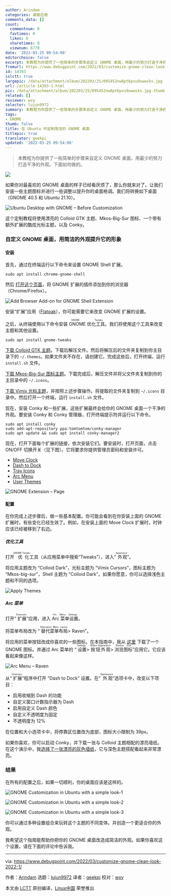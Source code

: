 ```yaml
---
author: Arindam
categories: 桌面应用
comments_data: []
count:
  commentnum: 0
  favtimes: 0
  likes: 0
  sharetimes: 0
  viewnum: 6770
date: '2022-03-25 09:54:00'
editorchoice: false
excerpt: 本教程为你提供了一些简单的步骤来自定义 GNOME 桌面，用最少的努力打造干净的外观。下面如何做的。
fromurl: https://www.debugpoint.com/2022/03/customize-gnome-clean-look-2022-1/
id: 14393
islctt: true
largepic: /data/attachment/album/202203/25/095452nw8pt6pxu9owwsks.jpg
url: /article-14393-1.html
pic: /data/attachment/album/202203/25/095452nw8pt6pxu9owwsks.jpg.thumb.jpg
related: []
reviewer: wxy
selector: lujun9972
summary: 本教程为你提供了一些简单的步骤来自定义 GNOME 桌面，用最少的努力打造干净的外观。下面如何做的。
tags:
- GNOME
thumb: false
title: 在 Ubuntu 中定制简洁的 GNOME 桌面
titlepic: true
translator: geekpi
updated: '2022-03-25 09:54:00'
---
```



> 
> 本教程为你提供了一些简单的步骤来自定义 GNOME 桌面，用最少的努力打造干净的外观。下面如何做的。
> 
> 
> 


![](/data/attachment/album/202203/25/095452nw8pt6pxu9owwsks.jpg)


如果你对最喜欢的 GNOME 桌面的样子已经看厌烦了，那么你就来对了。让我们安装一些主题图标并进行一些调整以提升你的桌面格调。我们将转换如下桌面（GNOME 40.5 和 Ubuntu 21.10）。


![Ubuntu Desktop with GNOME – Before Customization](/data/attachment/album/202203/25/095458e4c268jdkr6kko02.jpg)


这个定制教程将使用漂亮的 Colloid GTK 主题、Mkos-Big-Sur 图标、一个带有额外扩展的酷炫光标主题，以及 Conky。


### 自定义 GNOME 桌面，用简洁的外观提升它的形象


#### 安装


首先，通过在终端运行以下命令来设置 GNOME Shell 扩展。



```
sudo apt install chrome-gnome-shell

```

然后 [打开这个页面](https://extensions.gnome.org/)，将 GNOME 扩展的插件添加到你的浏览器（Chrome/Firefox）。


![Add Browser Add-on for GNOME Shell Extension](/data/attachment/album/202203/25/095458ev64ri6i888e4roo.jpg)


安装“扩展”应用（[Flatpak](https://dl.flathub.org/repo/appstream/org.gnome.Extensions.flatpakref)），你可能需要它来改变 GNOME 扩展的设置。


之后，从终端使用以下命令安装 <ruby> GNOME 优化工具 <rt>  GNOME Tweaks </rt></ruby>。我们将使用这个工具来改变主题和其他设置。



```
sudo apt install gnome-tweaks

```

[下载 Colloid GTK 主题](https://github.com/vinceliuice/Colloid-gtk-theme/archive/refs/heads/main.zip)。下载后解压文件。然后将解压后的文件夹复制到你主目录下的 `~/.themes`。如果文件夹不存在，请创建它。完成这些后，打开终端，运行 `install.sh` 文件。


[下载 Mkos-Big-Sur 图标主题](https://github.com/zayronxio/Mkos-Big-Sur/archive/refs/heads/master.zip)。下载完成后，解压文件并将父文件夹复制到你的主目录中的 `~/.icons`。


[下载 Vimix 光标主题](https://github.com/vinceliuice/Vimix-cursors)，并按照上述步骤操作。将提取的文件夹复制到 `~/.icons` 目录中。然后打开一个终端，运行 `install.sh` 文件。


现在，安装 Conky 和一些扩展，这些扩展最终会给你的 GNOME 桌面一个干净的外观。要安装 Conky 和 Conky 管理器，打开终端提示符并运行以下命令。



```
sudo apt install conky
sudo add-apt-repository ppa:tomtomtom/conky-manager
sudo apt update && sudo apt install conky-manager2

```

现在，打开下面每个扩展的链接，依次安装它们。要安装时，打开页面，点击 ON/OFF 切换开关（见下图）。它将要求你提供管理员密码和安装许可。


* [Move Clock](https://extensions.gnome.org/extension/2/move-clock/)
* [Dash to Dock](https://extensions.gnome.org/extension/307/dash-to-dock/)
* [Tray Icons](https://extensions.gnome.org/extension/2890/tray-icons-reloaded/)
* [Arc Menu](https://extensions.gnome.org/extension/3628/arcmenu/)
* [User Themes](https://extensions.gnome.org/extension/19/user-themes/)


![GNOME Extension – Page](/data/attachment/album/202203/25/095458kbqo161k58z7k1cz.png)


#### 配置


在你完成上述步骤后，做一些基本配置。你可能会看到在你安装上面的 GNOME 扩展时，有些变化已经生效了。例如，在安装上面的 Move Clock 扩展时，时钟应该已经被移到了右边。


##### 优化工具


打开<ruby> 优化 <rt>  GNOME Tweaks </rt></ruby>工具（从应用菜单中搜索“Tweaks”），进入“<ruby> 外观 <rt>  Apperance </rt></ruby>”。


将应用主题改为 “Colloid Dark”，光标主题为 “Vimix Cursors”，图标主题为 “Mkos-big-sur”，Shell 主题为 “Colloid Dark”。如果你愿意，你可以选择浅色主题和不同的选项。


![Apply Themes](/data/attachment/album/202203/25/095458k7cc7xccqf2c1tcd.jpg)


##### Arc 菜单


打开“<ruby> 扩展 <rt>  Extension </rt></ruby>”应用，进入 <ruby> Arc 菜单设置 <rt>  Arc Menu Settings </rt></ruby>。


将菜单布局改为 “<ruby> 替代菜单布局 <rt>  Alternative Menu Layout </rt></ruby> > Raven”。


将应用的菜单按钮改成你喜欢的一些图标。在本指南中，我从 [这里](https://icons.iconarchive.com/icons/tatice/operating-systems/32/Gnome-icon.png) 下载了一个 GNOME 图标。并通过 Arc 菜单的 “<ruby> 设置 <rt>  Settings </rt></ruby> > <ruby> 按钮外观 <rt>  Button Appearance </rt></ruby> > <ruby> 浏览图标 <rt>  Browse Icon </rt></ruby>”应用它。它应该看起来像这样。


![Arc Menu – Raven](/data/attachment/album/202203/25/095458ko4988rrw5ngzjff.jpg)


从“<ruby> 扩展 <rt>  Extension </rt></ruby>”程序中打开 “Dash to Dock” 设置。在“<ruby> 外观 <rt>  Appearance </rt></ruby>”选项卡中，改变以下项目：


* 启用收缩到 Dash 的功能
* 自定义窗口计数指示器为 Dash
* 启用自定义 Dash 颜色
* 自定义不透明度为固定
* 不透明度为 12%


在位置和大小选项卡中，将停靠区位置改为底部，图标大小限制为 39px。


如果你喜欢，你可以启动 Conky，并下载一张与 Colloid 主题相配的漂亮墙纸。在这个演示中，我[选择了一张漂亮的灰色墙纸](https://i.redd.it/1ttvv79apo851.png)，它与深色主题搭配看起来非常漂亮。


### 结果


在所有的配置之后，如果一切顺利，你的桌面应该是这样的。


![GNOME Customization in Ubuntu with a simple look-1](/data/attachment/album/202203/25/095458lp377g5rk5534g54.jpg)


![GNOME Customization in Ubuntu with a simple look-2](/data/attachment/album/202203/25/095458i91bkkzs8jsbusgz.jpg)


![GNOME Customization in Ubuntu with a simple look-3](/data/attachment/album/202203/25/095459fxu9h444twkhpptz.jpg)


你可以通过多种设置组合来玩转这个主题的不同变体。并创造一个更适合你的外观。


我希望这个指南能帮助你把你的 GNOME 桌面改造成简洁的外观。如果你喜欢这个设置，请在下面的评论中告诉我。




---


via: <https://www.debugpoint.com/2022/03/customize-gnome-clean-look-2022-1/>


作者：[Arindam](https://www.debugpoint.com/author/admin1/) 选题：[lujun9972](https://github.com/lujun9972) 译者：[geekpi](https://github.com/geekpi) 校对：[wxy](https://github.com/wxy)


本文由 [LCTT](https://github.com/LCTT/TranslateProject) 原创编译，[Linux中国](https://linux.cn/) 荣誉推出